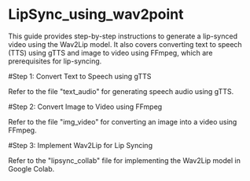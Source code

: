 # LipSync_using_wav2point

This guide provides step-by-step instructions to generate a lip-synced video using the Wav2Lip model. It also covers converting text to speech (TTS) using gTTS and image to video using FFmpeg, which are prerequisites for lip-syncing.

#Step 1: Convert Text to Speech using gTTS

Refer to the file "text_audio" for generating speech audio using gTTS.

#Step 2: Convert Image to Video using FFmpeg

Refer to the file "img_video" for converting an image into a video using FFmpeg.

#Step 3: Implement Wav2Lip for Lip Syncing

Refer to the "lipsync_collab" file for implementing the Wav2Lip model in Google Colab.
